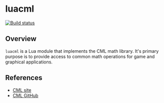 # luacml

[![Build status](https://ci.appveyor.com/api/projects/status/a40yja3ah8frl9w8/branch/master?svg=true)](https://ci.appveyor.com/project/cjtallman/luacml/branch/master)

## Overview

`luacml` is a Lua module that implements the CML math library. It's primary
purpose is to provide access to common math operations for game and graphical
applications.

## References

-   [CML site](http://cmldev.net)
-   [CML GitHub](https://github.com/demianmnave/CML)
